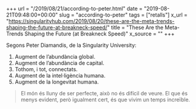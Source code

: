 +++
url = "/2019/08/21/according-to-peter.html"
date = "2019-08-21T09:48:00+00:00"
slug = "according-to-peter"
tags = ["retalls"]
x_url = "https://singularityhub.com/2019/08/20/these-are-the-meta-trends-shaping-the-future-at-breakneck-speed/"
title = "These Are the Meta-Trends Shaping the Future (at Breakneck Speed)"
x_source = ""
+++


Segons Peter Diamandis, de la Singularity University:

1. Augment de l’abundància global.
2. Augment de l’abundància de capital.
3. Tothom, i tot, connectats.
4. Augment de la intel·ligència humana.
5. Augment de la longevitat humana.

> El món és lluny de ser perfecte, això no és difícil de veure. El que és menys evident, però igualment cert, és que vivim un temps increïble.
